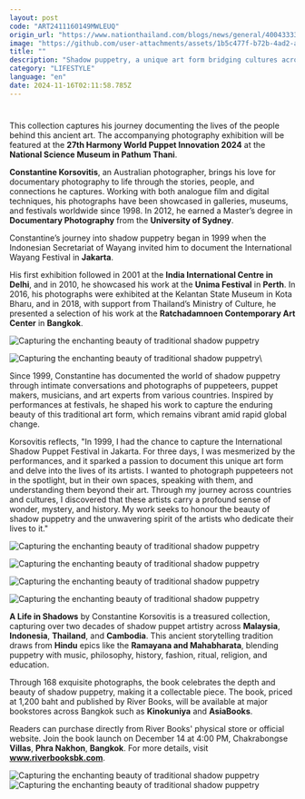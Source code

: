 ```yaml
---
layout: post
code: "ART2411160149MWLEUQ"
origin_url: "https://www.nationthailand.com/blogs/news/general/40043333"
image: "https://github.com/user-attachments/assets/1b5c477f-b72b-4ad2-a17e-c6b7f9c48236"
title: ""
description: "Shadow puppetry, a unique art form bridging cultures across Southeast Asia, is the heart of A Life in Shadows, the latest photography book by Australian photographer Constantine Korsovitis."
category: "LIFESTYLE"
language: "en"
date: 2024-11-16T02:11:58.785Z
---
```


# 









This collection captures his journey documenting the lives of the people behind this ancient art. The accompanying photography exhibition will be featured at the **27th Harmony World Puppet Innovation 2024** at the **National Science Museum in Pathum Thani**.

**Constantine Korsovitis**, an Australian photographer, brings his love for documentary photography to life through the stories, people, and connections he captures. Working with both analogue film and digital techniques, his photographs have been showcased in galleries, museums, and festivals worldwide since 1998. In 2012, he earned a Master’s degree in **Documentary Photography** from the **University of Sydney**.

Constantine’s journey into shadow puppetry began in 1999 when the Indonesian Secretariat of Wayang invited him to document the International Wayang Festival in **Jakarta**.

His first exhibition followed in 2001 at the **India International Centre in Delhi**, and in 2010, he showcased his work at the **Unima Festival** in **Perth**. In 2016, his photographs were exhibited at the Kelantan State Museum in Kota Bharu, and in 2018, with support from Thailand’s Ministry of Culture, he presented a selection of his work at the **Ratchadamnoen Contemporary Art Center** in **Bangkok**.

  ![Capturing the enchanting beauty of traditional shadow puppetry](https://github.com/user-attachments/assets/92e1179d-02a4-4358-aaa1-afda41f81570)

   ![Capturing the enchanting beauty of traditional shadow puppetry](https://media.nationthailand.com/uploads/images/contents/w1024/2024/11/Cr256K0OM7d9dPwCZlDz.webp?x-image-process=style/lg-webp)\\

Since 1999, Constantine has documented the world of shadow puppetry through intimate conversations and photographs of puppeteers, puppet makers, musicians, and art experts from various countries. Inspired by performances at festivals, he shaped his work to capture the enduring beauty of this traditional art form, which remains vibrant amid rapid global change.

Korsovitis reflects, "In 1999, I had the chance to capture the International Shadow Puppet Festival in Jakarta. For three days, I was mesmerized by the performances, and it sparked a passion to document this unique art form and delve into the lives of its artists. I wanted to photograph puppeteers not in the spotlight, but in their own spaces, speaking with them, and understanding them beyond their art. Through my journey across countries and cultures, I discovered that these artists carry a profound sense of wonder, mystery, and history. My work seeks to honour the beauty of shadow puppetry and the unwavering spirit of the artists who dedicate their lives to it."

  ![Capturing the enchanting beauty of traditional shadow puppetry](https://github.com/user-attachments/assets/90a91850-70a0-40ca-8b46-f21da8cdd09a)

  ![Capturing the enchanting beauty of traditional shadow puppetry](https://media.nationthailand.com/uploads/images/contents/w1024/2024/11/WAqeB0kXq5agMpZ8sT9h.webp?x-image-process=style/lg-webp)

  ![Capturing the enchanting beauty of traditional shadow puppetry](https://github.com/user-attachments/assets/0565663b-5ac0-4b0c-b806-5e60fcb1c34f)

  ![Capturing the enchanting beauty of traditional shadow puppetry](https://media.nationthailand.com/uploads/images/contents/w1024/2024/11/NMPRB5kSfeKgrwh7Zmo5.webp?x-image-process=style/lg-webp)

**A Life in Shadows** by Constantine Korsovitis is a treasured collection, capturing over two decades of shadow puppet artistry across **Malaysia**, **Indonesia**, **Thailand**, and **Cambodia**. This ancient storytelling tradition draws from **Hindu** epics like the **Ramayana and Mahabharata**, blending puppetry with music, philosophy, history, fashion, ritual, religion, and education.

Through 168 exquisite photographs, the book celebrates the depth and beauty of shadow puppetry, making it a collectable piece. The book, priced at 1,200 baht and published by River Books, will be available at major bookstores across Bangkok such as **Kinokuniya** and **AsiaBooks**.

Readers can purchase directly from River Books' physical store or official website. Join the book launch on December 14 at 4:00 PM, Chakrabongse **Villas**, **Phra Nakhon**, **Bangkok**. For more details, visit **www.riverbooksbk.com**.

  ![Capturing the enchanting beauty of traditional shadow puppetry](https://github.com/user-attachments/assets/069facd3-f220-4d1c-9fe2-57f2658d77ad)  
  ![Capturing the enchanting beauty of traditional shadow puppetry](https://media.nationthailand.com/uploads/images/contents/w1024/2024/11/HFmMgYLI0Xgf1aD4MPfs.webp?x-image-process=style/lg-webp)